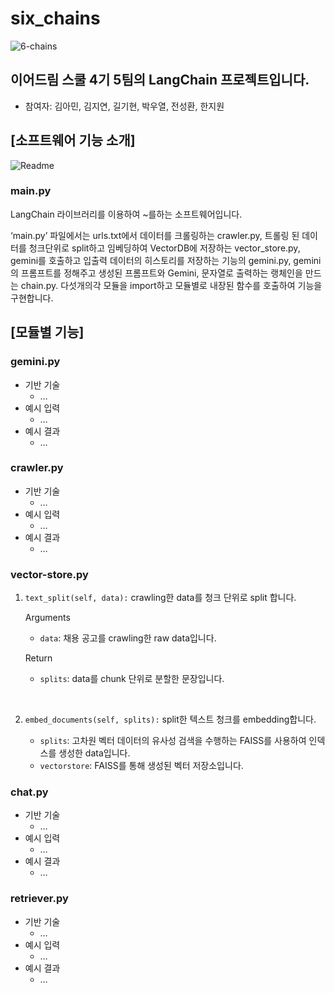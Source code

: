 # six_chains
![6-chains](https://github.com/Styro29/six_chains/assets/133292854/232724ea-af0a-4465-aa85-459e78e4f662)

## 이어드림 스쿨 4기 5팀의 LangChain 프로젝트입니다.
- 참여자: 김아민, 김지연, 길기현, 박우열, 전성환, 한지원

## [소프트웨어 기능 소개]
![Readme](https://github.com/Styro29/six_chains/assets/133292854/7dc8a0e8-c579-409e-b165-d4c17f483399)


### main.py

LangChain 라이브러리를 이용하여 ~를하는 소프트웨어입니다.

‘main.py’ 파일에서는 urls.txt에서 데이터를 크롤링하는 crawler.py, 트롤링 된 데이터를 청크단위로 split하고 임베딩하여 VectorDB에 저장하는 vector_store.py, gemini를 호출하고 입출력 데이터의 히스토리를 저장하는 기능의 gemini.py, gemini의 프롬프트를 정해주고 생성된 프롬프트와 Gemini, 문자열로 출력하는 랭체인을 만드는 chain.py. 다섯개의각 모듈을 import하고 모듈별로 내장된 함수를 호출하여 기능을 구현합니다.

## [모듈별 기능]

### gemini.py
- 기반 기술
    - …
- 예시 입력
    - …
- 예시 결과
    - …

### crawler.py
- 기반 기술
    - …
- 예시 입력
    - …
- 예시 결과
    - …
 
### vector-store.py
1. `text_split(self, data):` 
	crawling한 data를 청크 단위로 split 합니다.

	Arguments
	- `data`: 채용 공고를 crawling한 raw data입니다.

	Return
	- `splits`: data를 chunk 단위로 분할한 문장입니다.
<br>

2. `embed_documents(self, splits):`
	split한 텍스트 청크를 embedding합니다.

	- `splits`: 고차원 벡터 데이터의 유사성 검색을 수행하는 FAISS를 사용하여 인덱스를 생성한 data입니다.
	- `vectorstore`: FAISS를 통해 생성된 벡터 저장소입니다.

### chat.py
- 기반 기술
    - …
- 예시 입력
    - …
- 예시 결과
    - …

### retriever.py
- 기반 기술
    - …
- 예시 입력
    - …
- 예시 결과
    - …
